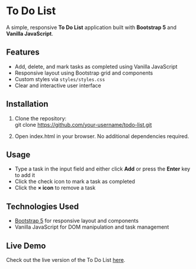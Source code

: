 # To Do List

A simple, responsive **To Do List** application built with **Bootstrap 5** and **Vanilla JavaScript**.

## Features

- Add, delete, and mark tasks as completed using Vanilla JavaScript 
- Responsive layout using Bootstrap grid and components  
- Custom styles via `styles/styles.css`  
- Clear and interactive user interface

## Installation

1. Clone the repository:  
   git clone https://github.com/your-username/todo-list.git

2. Open index.html in your browser. No additional dependencies required.

## Usage

- Type a task in the input field and either click **Add** or press the **Enter** key to add it
- Click the check icon to mark a task as completed
- Click the **× icon** to remove a task
  
## Technologies Used

- [Bootstrap 5](https://getbootstrap.com/) for responsive layout and components
- Vanilla JavaScript for DOM manipulation and task management

## Live Demo

Check out the live version of the To Do List [here](lilianacodes.github.io/todo-list/).



